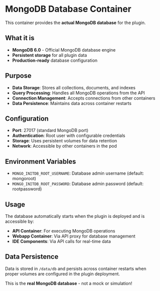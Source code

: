 # MongoDB Database Container

This container provides the **actual MongoDB database** for the plugin.

## What it is
- **MongoDB 6.0** - Official MongoDB database engine
- **Persistent storage** for all plugin data
- **Production-ready** database configuration

## Purpose
- **Data Storage**: Stores all collections, documents, and indexes
- **Query Processing**: Handles all MongoDB operations from the API
- **Connection Management**: Accepts connections from other containers
- **Data Persistence**: Maintains data across container restarts

## Configuration
- **Port**: 27017 (standard MongoDB port)
- **Authentication**: Root user with configurable credentials
- **Storage**: Uses persistent volumes for data retention
- **Network**: Accessible by other containers in the pod

## Environment Variables
- `MONGO_INITDB_ROOT_USERNAME`: Database admin username (default: mongoroot)
- `MONGO_INITDB_ROOT_PASSWORD`: Database admin password (default: rootpassword)

## Usage
The database automatically starts when the plugin is deployed and is accessible by:
- **API Container**: For executing MongoDB operations
- **Webapp Container**: Via API proxy for database management
- **IDE Components**: Via API calls for real-time data

## Data Persistence
Data is stored in `/data/db` and persists across container restarts when proper volumes are configured in the plugin deployment.

This is the **real MongoDB database** - not a mock or simulation! 
